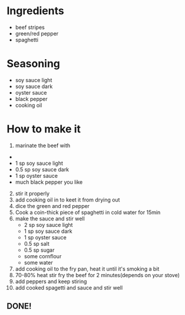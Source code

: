 # Ingredients
- beef stripes
- green/red pepper
- spaghetti

# Seasoning
- soy sauce light
- soy sauce dark
- oyster sauce
- black pepper
- cooking oil

# How to make it
1. marinate the beef with
  -
  - 1 sp soy sauce light
  - 0.5 sp soy sauce dark
  - 1 sp oyster sauce
  - much black pepper you like
2. stir it properly
3. add cooking oil in to keet it from drying out
4. dice the green and red pepper
5. Cook a coin-thick piece of spaghetti in cold water for 15min
6. make the sauce and stir well
   - 2 sp soy sauce light
   - 1 sp soy sauce dark
   - 1 sp oyster sauce
   - 0.5 sp salt
   - 0.5 sp sugar
   - some cornflour
   - some water
7. add cooking oil to the fry pan, heat it until it's smoking a bit
8. 70-80% heat stir fry the beef for 2 minutes(depends on your stove)
9. add peppers and keep stiring
10. add cooked spagetti and sauce and stir well

## DONE!
